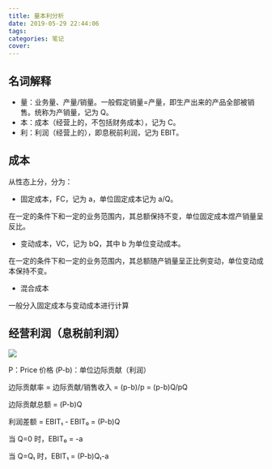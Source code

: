 ```yaml
---
title: 量本利分析
date: 2019-05-29 22:44:06
tags:
categories: 笔记
cover:
---
```

## 名词解释

- 量：业务量、产量/销量。一般假定销量=产量，即生产出来的产品全部被销售。统称为产销量，记为 Q。
- 本：成本（经营上的，不包括财务成本），记为 C。
- 利：利润（经营上的），即息税前利润，记为 EBIT。

## 成本

从性态上分，分为：

- 固定成本，FC，记为 a，单位固定成本记为 a/Q。

在一定的条件下和一定的业务范围内，其总额保持不变，单位固定成本煜产销量呈反比。

- 变动成本，VC，记为 bQ，其中 b 为单位变动成本。

在一定的条件下和一定的业务范围内，其总额随产销量呈正比例变动，单位变动成本保持不变。

- 混合成本

一般分入固定成本与变动成本进行计算

## 经营利润（息税前利润）

![](https://chart.googleapis.com/chart?cht=tx&chl=%5CDelta%20EBIT%3DS-C%5C%5C%3D(P-q)Q-a%5C%5C%3DpQ-(a%2BbQ))

P：Price 价格
(P-b)：单位边际贡献（利润）

边际贡献率 = 边际贡献/销售收入 = (p-b)/p = (p-b)Q/pQ

边际贡献总额 = (P-b)Q

利润差额 = EBIT₁ - EBIT₀ = (P-b)Q

当 Q=0 时，EBIT₀ = -a

当 Q=Q₁ 时，EBIT₁ = (P-b)Q₁-a